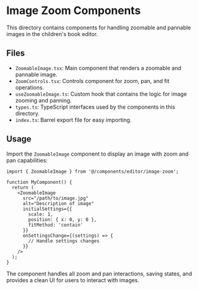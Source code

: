 
# Image Zoom Components

This directory contains components for handling zoomable and pannable images in the children's book editor.

## Files

- `ZoomableImage.tsx`: Main component that renders a zoomable and pannable image.
- `ZoomControls.tsx`: Controls component for zoom, pan, and fit operations.
- `useZoomableImage.ts`: Custom hook that contains the logic for image zooming and panning.
- `types.ts`: TypeScript interfaces used by the components in this directory.
- `index.ts`: Barrel export file for easy importing.

## Usage

Import the `ZoomableImage` component to display an image with zoom and pan capabilities:

```tsx
import { ZoomableImage } from '@/components/editor/image-zoom';

function MyComponent() {
  return (
    <ZoomableImage 
      src="/path/to/image.jpg" 
      alt="Description of image"
      initialSettings={{
        scale: 1,
        position: { x: 0, y: 0 },
        fitMethod: 'contain'
      }}
      onSettingsChange={(settings) => {
        // Handle settings changes
      }}
    />
  );
}
```

The component handles all zoom and pan interactions, saving states, and provides a clean UI for users to interact with images.

